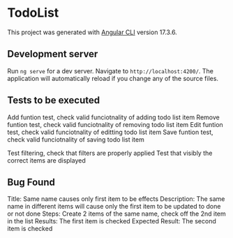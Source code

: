 # TodoList

This project was generated with [Angular CLI](https://github.com/angular/angular-cli) version 17.3.6.

## Development server

Run `ng serve` for a dev server. Navigate to `http://localhost:4200/`. The application will automatically reload if you change any of the source files.

## Tests to be executed

Add funtion test, check valid funciotnality of adding todo list item 
Remove funtion test, check valid funciotnality of removing todo list item 
Edit funtion test, check valid funciotnality of editting todo list item
Save funtion test, check valid funciotnality of saving todo list item 

Test filtering, check that filters are properly applied
Test that visibly the correct items are displayed

## Bug Found

Title: Same name causes only first item to be effects
Description: The same name in different items will cause only the first item to be updated to done or not done
Steps: Create 2 items of the same name, check off the 2nd item in the list
Results: The first item is checked
Expected Result: The second item is checked
